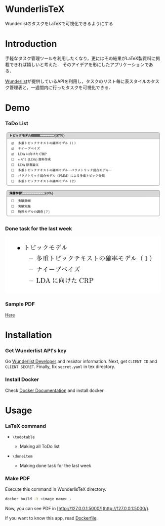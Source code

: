 # WunderlisTeX
WunderlistのタスクをLaTeXで可視化できるようにする


# Introduction

手軽なタスク管理ツールを利用したくなり，更にはその結果がLaTeX製資料に掲載できれば嬉しいと考えた．
そのアイデアを形にしたアプリケーションである．

[Wunderlist](https://www.wunderlist.com)が提供しているAPIを利用し，タスクのリスト毎に表スタイルのタスク管理表と，一週間内に行ったタスクを可視化できる．


# Demo

### ToDo List
![alt](demo/screenshot_1.png)

### Done task for the last week
![alt](demo/screenshot_2.png)

### Sample PDF
[Here](tex/test.pdf)


# Installation

### Get Wunderlist API's key
Go [Wunderlist Developer](https://developer.wunderlist.com/) and resistor information.
Next, get `CLIENT ID` and `CLIENT SECRET`.
Finally, fix `secret.yaml` in tex directory.

### Install Docker
Check [Docker Documentation](https://docs.docker.com/) and install docker.


# Usage

### LaTeX command

* `\todotable`

    * Making all ToDo list

* `\doneitem`

    * Making done task for the last week


### Make PDF
Execute this command in WunderlisTeX directory.
~~~sh
docker build -t <image name> .
~~~

Now, you can see PDF in [http://127.0.0.1:5000/](http://127.0.0.1:5000/).

If you want to know this app, read [Dockerfile](Dockerfile).
